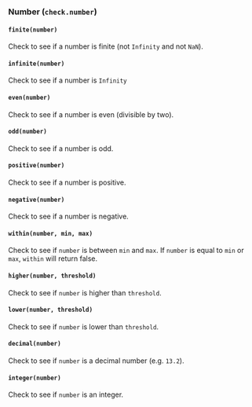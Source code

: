 ### Number (`check.number`)
#### `finite(number)`
Check to see if a number is finite (not `Infinity` and not `NaN`).

#### `infinite(number)`
Check to see if a number is `Infinity`

#### `even(number)`
Check to see if a number is even (divisible by two).

#### `odd(number)`
Check to see if a number is odd.

#### `positive(number)`
Check to see if a number is positive.

#### `negative(number)`
Check to see if a number is negative.

#### `within(number, min, max)`
Check to see if `number` is between `min` and `max`. If `number` is equal to `min` or `max`, `within` will return false.

#### `higher(number, threshold)`
Check to see if `number` is higher than `threshold`.

#### `lower(number, threshold)`
Check to see if `number` is lower than `threshold`.

#### `decimal(number)`
Check to see if `number` is a decimal number (e.g. `13.2`).

#### `integer(number)`
Check to see if `number` is an integer.
